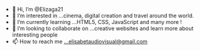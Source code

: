 - 👋 Hi, I’m @Elizaga21
- 👀 I’m interested in ...cinema, digital creation and travel around the world.
- 🌱 I’m currently learning ...HTML5, CSS, JavaScript and many more !
- 💞️ I’m looking to collaborate on ...creative websites and learn more about interesting people
- 📫 How to reach me ...elisabetaudiovisual@gmail.com

<!---
Elizaga21/Elizaga21 is a ✨ special ✨ repository because its `README.md` (this file) appears on your GitHub profile.
You can click the Preview link to take a look at your changes.
--->
